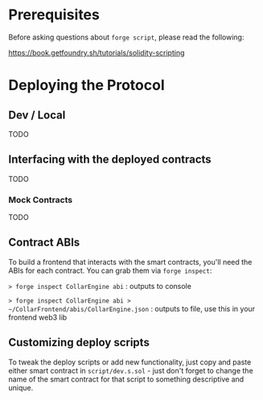 # Prerequisites
Before asking questions about `forge script`, please read the following:

https://book.getfoundry.sh/tutorials/solidity-scripting

# Deploying the Protocol

## Dev / Local

TODO

## Interfacing with the deployed contracts

TODO

### Mock Contracts
    
TODO

## Contract ABIs

To build a frontend that interacts with the smart contracts, you'll need the ABIs for each contract. You can grab them via `forge inspect`:

`> forge inspect CollarEngine abi` : outputs to console

`> forge inspect CollarEngine abi > ~/CollarFrontend/abis/CollarEngine.json` : outputs to file, use this in your frontend web3 lib

## Customizing deploy scripts

To tweak the deploy scripts or add new functionality, just copy and paste either smart contract in `script/dev.s.sol` - just don't forget to change the name of the smart contract for that script to something descriptive and unique.

